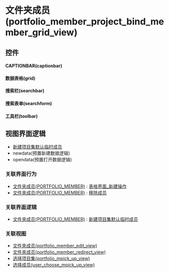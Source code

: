 # 文件夹成员(portfolio_member_project_bind_member_grid_view)  <!-- {docsify-ignore-all} -->



## 控件
#### CAPTIONBAR(captionbar)
#### 数据表格(grid)
#### 搜索栏(searchbar)
#### 搜索表单(searchform)
#### 工具栏(toolbar)

## 视图界面逻辑
  * [新建项目集默认临时成员](module/Base/portfolio_member/uilogic/default_project_member)
  * newdata(预置新建数据逻辑)
  * opendata(预置打开数据逻辑)


### 关联界面行为
  * [文件夹成员(PORTFOLIO_MEMBER)](module/Base/portfolio_member) : [表格界面_新建操作](module/Base/portfolio_member#界面行为)
  * [文件夹成员(PORTFOLIO_MEMBER)](module/Base/portfolio_member) : [移除成员](module/Base/portfolio_member#界面行为)

### 关联界面逻辑
  * [文件夹成员(PORTFOLIO_MEMBER)](module/Base/portfolio_member) : [新建项目集默认临时成员](module/Base/portfolio_member/uilogic/default_project_member)

### 关联视图
  * [文件夹成员(portfolio_member_edit_view)](app/view/portfolio_member_edit_view)
  * [文件夹成员(portfolio_member_redirect_view)](app/view/portfolio_member_redirect_view)
  * [选择项目集(portfolio_mpick_up_view)](app/view/portfolio_mpick_up_view)
  * [选择成员(user_choose_mpick_up_view)](app/view/user_choose_mpick_up_view)

<script>
 const { createApp } = Vue
  createApp({
    data() {
      return {

      }
    }
  }).use(ElementPlus).mount('#app')
</script>